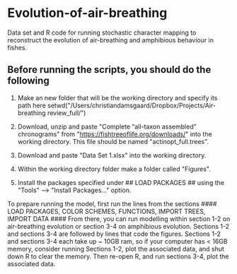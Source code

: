 # Evolution-of-air-breathing
Data set and R code for running stochastic character mapping to reconstruct the evolution of air-breathing and amphibious behaviour in fishes. 

## Before running the scripts, you should do the following

1. Make an new folder that will be the working directory and specify its path here
setwd("/Users/christiandamsgaard/Dropbox/Projects/Air-breathing review_full/")                    

2. Download, unzip and paste "Complete “all-taxon assembled” chronograms" from "https://fishtreeoflife.org/downloads/" into the working directory. 
   This file should be named "actinopt_full.trees".

3. Download and paste "Data Set 1.xlsx" into the working directory. 

4. Within the working directory folder make a folder called "Figures".

5. Install the packages specified under ## LOAD PACKAGES ## using the "Tools" --> "Install Packages..." option. 

To prepare running the model, first run the lines from the sections #### LOAD PACKAGES, COLOR SCHEMES, FUNCTIONS, IMPORT TREES, IMPORT DATA #### 
From there, you can run modelling within section 1-2 on air-breathing evolution or section 3-4 on amphibious evolution.
Sections 1-2 and sections 3-4 are followed by lines that code the figures. 
Sections 1-2 and sections 3-4 each take up ~ 10GB ram, so if your computer has < 16GB memory,
consider running Sections 1-2, plot the associated data, and shut down R to clear the memory. 
Then re-open R, and run sections 3-4, plot the associated data. 


